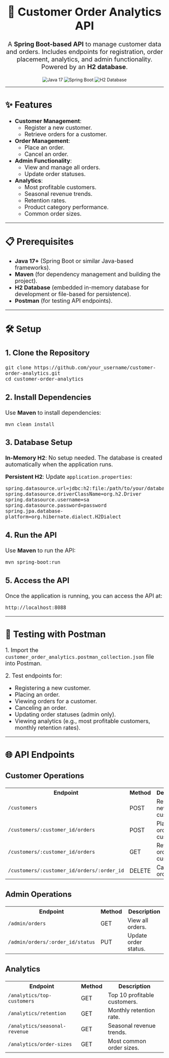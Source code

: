 <h1 align="center" style="font-size: 36px;">🚀 Customer Order Analytics API</h1>

<p align="center" style="font-size: 20px;">
  A <strong>Spring Boot-based API</strong> to manage customer data and orders. Includes endpoints for registration, order placement, analytics, and admin functionality. Powered by an <strong>H2 database</strong>.
</p>
<p align="center">
  <img src="https://img.shields.io/badge/Java-17-blue" alt="Java 17">
  <img src="https://img.shields.io/badge/Spring%20Boot-3.1.5-brightgreen" alt="Spring Boot">
  <img src="https://img.shields.io/badge/H2-Database-orange" alt="H2 Database">
</p>

---

<h2 style="font-size: 28px;">✨ Features</h2>

<ul style="font-size: 18px;">
  <li><strong>Customer Management</strong>:
    <ul>
      <li>Register a new customer.</li>
      <li>Retrieve orders for a customer.</li>
    </ul>
  </li>
  <li><strong>Order Management</strong>:
    <ul>
      <li>Place an order.</li>
      <li>Cancel an order.</li>
    </ul>
  </li>
  <li><strong>Admin Functionality</strong>:
    <ul>
      <li>View and manage all orders.</li>
      <li>Update order statuses.</li>
    </ul>
  </li>
  <li><strong>Analytics</strong>:
    <ul>
      <li>Most profitable customers.</li>
      <li>Seasonal revenue trends.</li>
      <li>Retention rates.</li>
      <li>Product category performance.</li>
      <li>Common order sizes.</li>
    </ul>
  </li>
</ul>

---

<h2 style="font-size: 28px;">📋 Prerequisites</h2>

<ul style="font-size: 18px;">
  <li><strong>Java 17+</strong> (Spring Boot or similar Java-based frameworks).</li>
  <li><strong>Maven</strong> (for dependency management and building the project).</li>
  <li><strong>H2 Database</strong> (embedded in-memory database for development or file-based for persistence).</li>
  <li><strong>Postman</strong> (for testing API endpoints).</li>
</ul>

---

<h2 style="font-size: 28px;">🛠️ Setup</h2>

<h3 style="font-size: 24px;">1. Clone the Repository</h3>

<pre style="font-size: 18px;">
<code>git clone https://github.com/your_username/customer-order-analytics.git
cd customer-order-analytics</code>
</pre>

<h3 style="font-size: 24px;">2. Install Dependencies</h3>

<p style="font-size: 18px;">
  Use <strong>Maven</strong> to install dependencies:
</p>

<pre style="font-size: 18px;">
<code>mvn clean install</code>
</pre>

<h3 style="font-size: 24px;">3. Database Setup</h3>

<p style="font-size: 18px;">
  <strong>In-Memory H2</strong>: No setup needed. The database is created automatically when the application runs.
</p>

<p style="font-size: 18px;">
  <strong>Persistent H2</strong>: Update <code>application.properties</code>:
</p>

<pre style="font-size: 18px;">
<code>spring.datasource.url=jdbc:h2:file:/path/to/your/database/customer_order_analytics;DB_CLOSE_DELAY=-1;DB_CLOSE_ON_EXIT=FALSE
spring.datasource.driverClassName=org.h2.Driver
spring.datasource.username=sa
spring.datasource.password=password
spring.jpa.database-platform=org.hibernate.dialect.H2Dialect</code>
</pre>

<h3 style="font-size: 24px;">4. Run the API</h3>

<p style="font-size: 18px;">
  Use <strong>Maven</strong> to run the API:
</p>

<pre style="font-size: 18px;">
<code>mvn spring-boot:run</code>
</pre>

<h3 style="font-size: 24px;">5. Access the API</h3>

<p style="font-size: 18px;">
  Once the application is running, you can access the API at:
</p>

<pre style="font-size: 18px;">
<code>http://localhost:8088</code>
</pre>

---

<h2 style="font-size: 28px;">🧪 Testing with Postman</h2>

<p style="font-size: 18px;">
  1. Import the <code>customer_order_analytics.postman_collection.json</code> file into Postman.
</p>

<p style="font-size: 18px;">
  2. Test endpoints for:
</p>

<ul style="font-size: 18px;">
  <li>Registering a new customer.</li>
  <li>Placing an order.</li>
  <li>Viewing orders for a customer.</li>
  <li>Canceling an order.</li>
  <li>Updating order statuses (admin only).</li>
  <li>Viewing analytics (e.g., most profitable customers, monthly retention rates).</li>
</ul>

---

<h2 style="font-size: 28px;">🌐 API Endpoints</h2>

<h3 style="font-size: 24px;">Customer Operations</h3>

<table style="font-size: 18px;">
  <tr>
    <th>Endpoint</th>
    <th>Method</th>
    <th>Description</th>
  </tr>
  <tr>
    <td><code>/customers</code></td>
    <td>POST</td>
    <td>Register a new customer.</td>
  </tr>
  <tr>
    <td><code>/customers/:customer_id/orders</code></td>
    <td>POST</td>
    <td>Place an order for a customer.</td>
  </tr>
  <tr>
    <td><code>/customers/:customer_id/orders</code></td>
    <td>GET</td>
    <td>Retrieve orders for a customer.</td>
  </tr>
  <tr>
    <td><code>/customers/:customer_id/orders/:order_id</code></td>
    <td>DELETE</td>
    <td>Cancel an order.</td>
  </tr>
</table>

<h3 style="font-size: 24px;">Admin Operations</h3>

<table style="font-size: 18px;">
  <tr>
    <th>Endpoint</th>
    <th>Method</th>
    <th>Description</th>
  </tr>
  <tr>
    <td><code>/admin/orders</code></td>
    <td>GET</td>
    <td>View all orders.</td>
  </tr>
  <tr>
    <td><code>/admin/orders/:order_id/status</code></td>
    <td>PUT</td>
    <td>Update order status.</td>
  </tr>
</table>

<h3 style="font-size: 24px;">Analytics</h3>

<table style="font-size: 18px;">
  <tr>
    <th>Endpoint</th>
    <th>Method</th>
    <th>Description</th>
  </tr>
  <tr>
    <td><code>/analytics/top-customers</code></td>
    <td>GET</td>
    <td>Top 10 profitable customers.</td>
  </tr>
  <tr>
    <td><code>/analytics/retention</code></td>
    <td>GET</td>
    <td>Monthly retention rate.</td>
  </tr>
  <tr>
    <td><code>/analytics/seasonal-revenue</code></td>
    <td>GET</td>
    <td>Seasonal revenue trends.</td>
  </tr>
  <tr>
    <td><code>/analytics/order-sizes</code></td>
    <td>GET</td>
    <td>Most common order sizes.</td>
  </tr>
</table>
